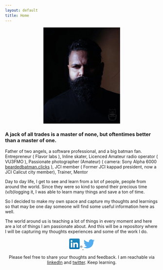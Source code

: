```yaml
---
layout: default
title: Home
---
```


<div style="text-align:center;">
    <img src="/images/dp_self_moody.jpg"
    style="width:50%;margin:0px auto;"/>
</div>

<h3>A jack of all trades is a master of none, but oftentimes better than a master of one.</h3>

Father of two angels, a software professional, and a big batman fan.
Entrepreneur ( Flavor labs ), Inline skater, Licenced Amateur radio operator ( VU3FMO ), Passionate photographer (Amateur) ( camera: Sony Alpha 6000 [beardedbatman.clicks](https://www.instagram.com/beardedbatman.clicks/) ), JCI member ( Former JCI kappad president, now a JCI Calicut city member), Trainer, Mentor

Day to day life, I get to see and learn from a lot of people, people from around the world. Since they were so kind to spend their precious time (v/b)logging it, I was able to learn many things and save a ton of time.

So I decided to make my own space and capture my thoughts and learnings so that may be one day someone will find some useful information here as well.

The world around us is teaching a lot of things in every moment and here are a lot of things I am passionate about. And this will be a repository where I will be capturing my thoughts experiences and some of the work I do.

<div style="text-align:center;">
  <a
    href="https://www.linkedin.com/in/muhammed-basil-377b5218" target="_blank" category="HOME_SOCIAL_LINK"
    label="LINKEDIN" event="CLICK" action="CLICK"
    class="socialicon">
      <img src="/images/linkedin_logo_in_nav_44x36.png" style="width:44px;">
    </a>
    <a href="https://twitter.com/muhammedbasilsk" target="_blank" category="HOME_SOCIAL_LINK" label="TWITTER"
      event="CLICK" action="CLICK"
      class="socialicon">
        <img src="/images/twitter-128.png" style="width:36px;">
    </a>
</div>

<div
  style="text-align:center;">

  Please feel free to share your thoughts and feedback. I am reachable via <a
    href="https://www.linkedin.com/in/muhammed-basil-377b5218" target="_blank" category="HOME_SOCIAL_LINK"
    label="LINKEDIN" event="CLICK" action="CLICK">linkedIn</a> and <a href="https://twitter.com/muhammedbasilsk" target="_blank" category="HOME_SOCIAL_LINK" label="TWITTER"
      event="CLICK" action="CLICK">twitter</a>.
  Keep learning.
</div>
